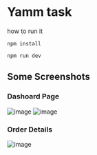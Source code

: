 # Yamm task

how to run it

```
npm install

npm run dev
```

## Some Screenshots
 ### Dashoard Page
![image](https://github.com/user-attachments/assets/350a6f7a-d221-4418-891c-236f806f83db)
![image](https://github.com/user-attachments/assets/95b57158-f014-4448-8cf2-ef290b6c40e7)


 ### Order Details
![image](https://github.com/user-attachments/assets/77ca7b8a-bbdc-47a2-9be7-3286a1142643)
